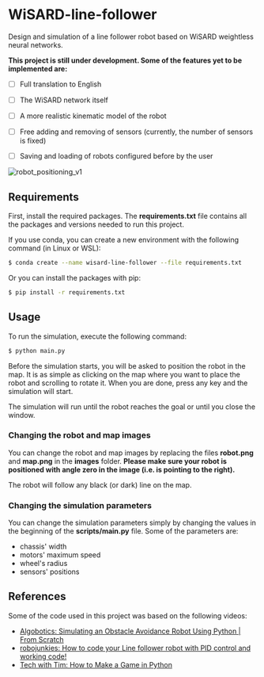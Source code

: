 # WiSARD-line-follower
Design and simulation of a line follower robot based on WiSARD weightless neural networks.

**This project is still under development. Some of the features yet to be implemented are:**

- [ ] Full translation to English
- [ ] The WiSARD network itself
- [ ] A more realistic kinematic model of the robot
- [ ] Free adding and removing of sensors (currently, the number of sensors is fixed)
- [ ] Saving and loading of robots configured before by the user


![robot_positioning_v1](https://github.com/yanvgf/WiSARD-line-follower/assets/93750334/5c36be7d-846e-4440-9fa9-3fee133d65b7)

## Requirements

First, install the required packages. The **requirements.txt** file contains all the packages and versions needed to run this project.

If you use conda, you can create a new environment with the following command (in Linux or WSL):

```bash
$ conda create --name wisard-line-follower --file requirements.txt
```

Or you can install the packages with pip:

```bash
$ pip install -r requirements.txt
```

## Usage

To run the simulation, execute the following command:

```bash
$ python main.py
```
<!-- TODO: adicionar descrição da janela de posicionamento dos sensores -->

Before the simulation starts, you will be asked to position the robot in the map. It is as simple as clicking on the map where you want to place the robot and scrolling to rotate it. When you are done, press any key and the simulation will start.

The simulation will run until the robot reaches the goal or until you close the window.

### Changing the robot and map images

You can change the robot and map images by replacing the files **robot.png** and **map.png** in the **images** folder. **Please make sure your robot is positioned with angle zero in the image (i.e. is pointing to the right).**

The robot will follow any black (or dark) line on the map.

### Changing the simulation parameters

You can change the simulation parameters simply by changing the values in the beginning of the **scripts/main.py** file. Some of the parameters are:

- chassis' width
- motors' maximum speed
- wheel's radius
- sensors' positions

## References

Some of the code used in this project was based on the following videos:

- [Algobotics: Simulating an Obstacle Avoidance Robot Using Python | From Scratch](https://www.youtube.com/watch?v=pmmUi6DasoM)
- [robojunkies: How to code your Line follower robot with PID control and working code!](https://www.youtube.com/watch?v=8Lj5ycrT9Fw)
- [Tech with Tim: How to Make a Game in Python](https://www.youtube.com/watch?v=waY3LfJhQLY)
